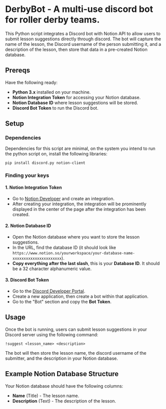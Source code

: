 # DerbyBot - A multi-use discord bot for roller derby teams.

This Python script integrates a Discord bot with Notion API to allow users to submit lesson suggestions directly through discord. The bot will capture the name of the lesson, the Discord username of the person submitting it, and a description of the lesson, then store that data in a pre-created Notion database.

## Prereqs
Have the following ready:
- **Python 3.x** installed on your machine.
- **Notion Integration Token** for accessing your Notion database.
- **Notion Database ID** where lesson suggestions will be stored.
- **Discord Bot Token** to run the Discord bot.

## Setup

### Dependencies
Dependencies for this script are minimal, on the system you intend to run the python script on, install the following libraries:

```
pip install discord.py notion-client
```
### Finding your keys

#### 1. **Notion Integration Token**
   - Go to [Notion Developer](https://www.notion.so/my-integrations) and create an integration.
   - After creating your integration, the integration will be prominently displayed in the center of the page after the integration has been created.

#### 2. **Notion Database ID**
   - Open the Notion database where you want to store the lesson suggestions.
   - In the URL, find the database ID (it should look like `https://www.notion.so/yourworkspace/your-database-name-xxxxxxxxxxxxxxxxxxxxxx`).
   - **Copy everything after the last slash**, this is your **Database ID**. It should be a 32 character alphanumeric value.

#### 3. **Discord Bot Token**
   - Go to the [Discord Developer Portal](https://discord.com/developers/applications).
   - Create a new application, then create a bot within that application.
   - Go to the "Bot" section and copy the **Bot Token**.

## Usage

Once the bot is running, users can submit lesson suggestions in your Discord server using the following command:

```
!suggest <lesson_name> <description>
```
The bot will then store the lesson name, the discord username of the submitter, and the description in your Notion database.

## Example Notion Database Structure

Your Notion database should have the following columns:

- **Name** (Title) - The lesson name.
- **Description** (Text) - The description of the lesson.
